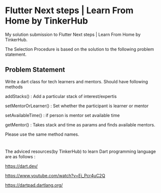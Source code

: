 # Flutter Next steps | Learn From Home by TinkerHub
My solution submission to Flutter Next steps | Learn From Home by TinkerHub.

The Selection Procedure is based on the solution to the following problem statement.
## Problem Statement

Write a dart class for tech learners and mentors. Should have following methods

addStacks() : Add a particular stack of interest/expertis

setMentorOrLearner() : Set whether the participant is learner or mentor

setAvailableTime() : if person is mentor set available time

getMentor() : Takes stack and time as params and finds available mentors. 

Please use the same method names.
#
The adviced resources(by TinkerHub) to learn Dart programming language are as follows :

https://dart.dev/

https://www.youtube.com/watch?v=Ej_Pcr4uC2Q

https://dartpad.dartlang.org/
